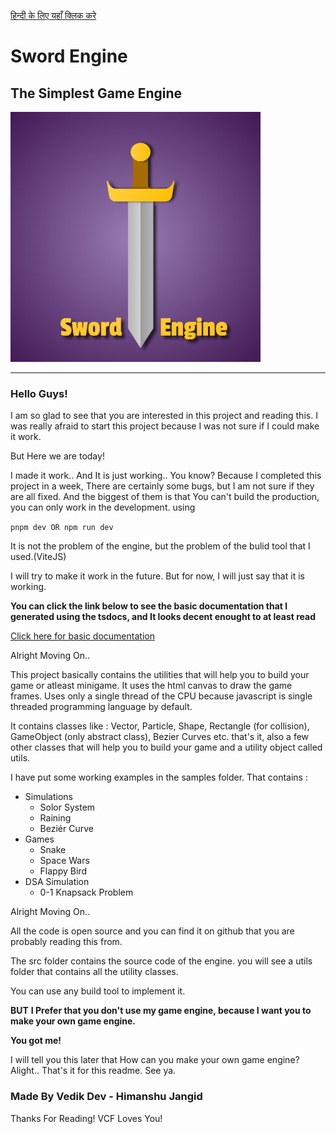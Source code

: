 [हिन्दी के लिए यहाँ क्लिक करे](readme-HN.md)
# Sword Engine 
## The Simplest Game Engine
![sword-engine-logo](./se.png)
***

### Hello Guys!
I am so glad to see that you are interested in this project and reading this.
I was really afraid to start this project because I was not sure if I could make it work.

But Here we are today!

I made it work.. And It is just working.. You know?
Because I completed this project in a week, There are certainly some bugs, but I am not sure if they are all fixed. And the biggest of them is that You can't build the production, you can only work in the development.
using 

``` pnpm dev OR npm run dev ```

It is not the problem of the engine, but the problem of the bulid tool that I used.(ViteJS)


I will try to make it work in the future. But for now, I will just say that it is working.

**You can click the link below to see the basic documentation that I generated using the tsdocs, and It looks decent enought to at least read**

[Click here for basic documentation](https://himanshurajora.github.io/sword-engine/)

Alright Moving On..

This project basically contains the utilities that will help you to build your game or atleast minigame.
It uses the html canvas to draw the game frames.
Uses only a single thread of the CPU because javascript is single threaded programming language by default.

It contains classes like :
Vector, Particle, Shape, Rectangle (for collision), GameObject (only abstract class), Bezier Curves etc. that's it, also a few other classes that will help you to build your game and a utility object called utils.

I have put some working examples in the samples folder.
That contains : 
- Simulations
    - Solor System
    - Raining
    - Beziér Curve
- Games
    - Snake
    - Space Wars
    - Flappy Bird
- DSA Simulation
    - 0-1 Knapsack Problem

Alright Moving On..

All the code is open source and you can find it on github that you are probably reading this from.

The src folder contains the source code of the engine.
you will see a utils folder that contains all the utility classes.

You can use any build tool to implement it.

**BUT** 
**I Prefer that you don't use my game engine, because I want you to make your own game engine.**

**You got me!**

I will tell you this later that How can you make your own game engine? 
Alight.. That's it for this readme.
See ya.

### Made By Vedik Dev - Himanshu Jangid
Thanks For Reading!
VCF Loves You!
